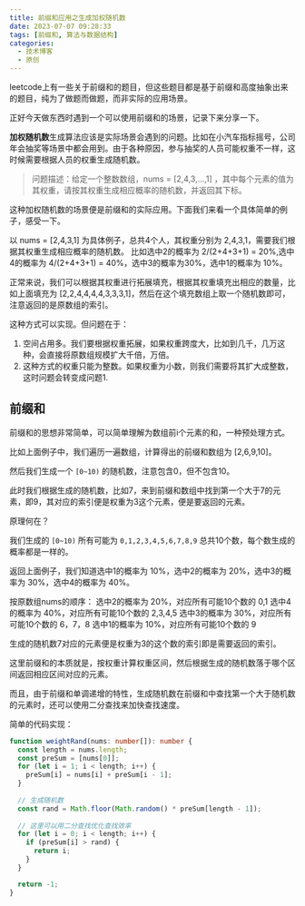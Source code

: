 ```yaml
---
title: 前缀和应用之生成加权随机数
date: 2023-07-07 09:28:33
tags: [前缀和, 算法与数据结构]
categories:
  - 技术博客
  - 原创
---
```


leetcode上有一些关于前缀和的题目，但这些题目都是基于前缀和高度抽象出来的题目，纯为了做题而做题，而非实际的应用场景。

正好今天做东西时遇到一个可以使用前缀和的场景，记录下来分享一下。

<!-- more -->

**加权随机数**生成算法应该是实际场景会遇到的问题。比如在小汽车指标摇号，公司年会抽奖等场景中都会用到。由于各种原因，参与抽奖的人员可能权重不一样，这时候需要根据人员的权重生成随机数。

> 问题描述：给定一个整数数组，nums = [2,4,3,...,1] ，其中每个元素的值为其权重，请按其权重生成相应概率的随机数，并返回其下标。

这种加权随机数的场景便是前缀和的实际应用。下面我们来看一个具体简单的例子，感受一下。

以 nums = [2,4,3,1] 为具体例子，总共4个人，其权重分别为 2,4,3,1，需要我们根据其权重生成相应概率的随机数。
比如选中2的概率为 2/(2+4+3+1) = 20%,选中4的概率为 4/(2+4+3+1) = 40%，选中3的概率为30%，选中1的概率为 10%。

正常来说，我们可以根据其权重进行拓展填充，根据其权重填充出相应的数量，比如上面填充为 [2,2,4,4,4,4,3,3,3,1]，然后在这个填充数组上取一个随机数即可，注意返回的是原数组的索引。

这种方式可以实现。但问题在于：
1. 空间占用多。我们要根据权重拓展，如果权重跨度大，比如到几千，几万这种，会直接将原数组规模扩大千倍，万倍。
2. 这种方式的权重只能为整数。如果权重为小数，则我们需要将其扩大成整数，这时问题会转变成问题1.

## 前缀和
前缀和的思想非常简单，可以简单理解为数组前i个元素的和，一种预处理方式。

比如上面例子中，我们遍历一遍数组，计算得出的前缀和数组为 [2,6,9,10]。

然后我们生成一个 `[0~10)` 的随机数，注意包含0，但不包含10。

此时我们根据生成的随机数，比如7，来到前缀和数组中找到第一个大于7的元素，即9，其对应的索引便是权重为3这个元素，便是要返回的元素。

原理何在？

我们生成的 `[0~10)` 所有可能为 `0,1,2,3,4,5,6,7,8,9` 总共10个数，每个数生成的概率都是一样的。

返回上面例子，我们知道选中1的概率为 10%，选中2的概率为 20%，选中3的概率为 30%，选中4的概率为 40%。

按原数组nums的顺序：
选中2的概率为 20%，对应所有可能10个数的 0,1
选中4的概率为 40%，对应所有可能10个数的 2,3,4,5
选中3的概率为 30%，对应所有可能10个数的 6，7，8
选中1的概率为 10%，对应所有可能10个数的 9

生成的随机数7对应的元素便是权重为3的这个数的索引即是需要返回的索引。

这里前缀和的本质就是，按权重计算权重区间，然后根据生成的随机数落于哪个区间返回相应区间对应的元素。

而且，由于前缀和单调递增的特性，生成随机数在前缀和中查找第一个大于随机数的元素时，还可以使用二分查找来加快查找速度。


简单的代码实现：

```ts
function weightRand(nums: number[]): number {
  const length = nums.length;
  const preSum = [nums[0]];
  for (let i = 1; i < length; i++) {
    preSum[i] = nums[i] + preSum[i - 1];
  }
  
  // 生成随机数
  const rand = Math.floor(Math.random() * preSum[length - 1]);
  
  // 这里可以用二分查找优化查找效率
  for (let i = 0; i < length; i++) {
    if (preSum[i] > rand) {
      return i;
    }
  }

  return -1;
}
```
